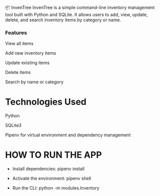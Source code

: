 📦 InvenTree
InvenTree is a simple command-line inventory management tool built with Python and SQLite. It allows users to add, view, update, delete, and search inventory items by category or name.

### Features
View all items

Add new inventory items

Update existing items

Delete items

Search by name or category


# Technologies Used
Python 

SQLite3

Pipenv for virtual environment and dependency management

# HOW TO RUN THE APP #

* Install dependencies:
    pipenv install

* Activate the environment:
    pipenv shell

* Run the CLI:
python -m modules.Inventory